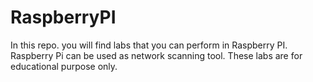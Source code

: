 # RaspberryPI

In this repo. you will find labs that you can perform in Raspberry PI. Raspberry Pi can be used as network scanning tool. 
These labs are for educational purpose only.
